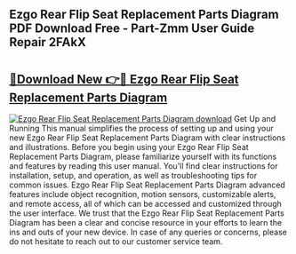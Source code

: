 ## Ezgo Rear Flip Seat Replacement Parts Diagram PDF Download Free - Part-Zmm User Guide Repair 2FAkX

# <h2><a href="http://dfrtw74.blite.top/?on=Ezgo+Rear+Flip+Seat+Replacement+Parts+Diagram">🔗Download New 👉🔴 Ezgo Rear Flip Seat Replacement Parts Diagram</a></h2>

[![Ezgo Rear Flip Seat Replacement Parts Diagram download](https://i.imgur.com/lujVjoI.png)](http://dfrtw74.blite.top/?on=Ezgo+Rear+Flip+Seat+Replacement+Parts+Diagram)
Get Up and Running This manual simplifies the process of setting up and using your new Ezgo Rear Flip Seat Replacement Parts Diagram with clear instructions and illustrations. Before you begin using your Ezgo Rear Flip Seat Replacement Parts Diagram, please familiarize yourself with its functions and features by reading this user manual. You'll find clear instructions for installation, setup, and operation, as well as troubleshooting tips for common issues. Ezgo Rear Flip Seat Replacement Parts Diagram advanced features include object recognition, motion sensors, customizable alerts, and remote access, all of which can be accessed and customized through the user interface. We trust that the Ezgo Rear Flip Seat Replacement Parts Diagram has been a clear and concise resource in your efforts to learn the ins and outs of your new device. In case of any queries or concerns, please do not hesitate to reach out to our customer service team.
